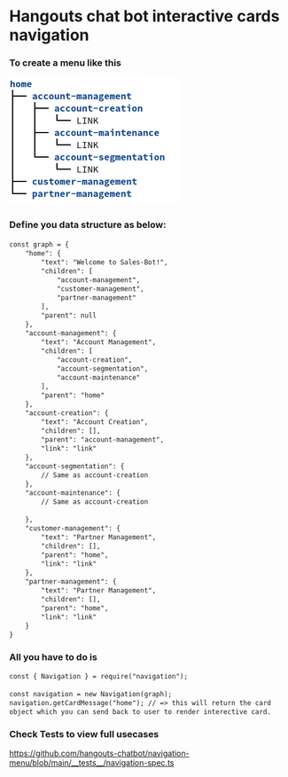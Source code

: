 # Hangouts chat bot interactive cards navigation 

### To create a menu like this

![Navigation menu example](https://github.com/hangouts-chatbot/navigation-menu/blob/main/img/navigation-menu.png?raw=true)

### Define you data structure as below:

```
const graph = {
    "home": {
        "text": "Welcome to Sales-Bot!",
        "children": [
            "account-management",
            "customer-management",
            "partner-management"
        ],
        "parent": null
    },
    "account-management": {
        "text": "Account Management",
        "children": [
            "account-creation",
            "account-segmentation",
            "account-maintenance"
        ],
        "parent": "home"
    },
    "account-creation": {
        "text": "Account Creation",
        "children": [],
        "parent": "account-management",
        "link": "link"
    },
    "account-segmentation": {
        // Same as account-creation
    },
    "account-maintenance": {
        // Same as account-creation

    },
    "customer-management": {
        "text": "Partner Management",
        "children": [],
        "parent": "home",
        "link": "link"
    },
    "partner-management": {
        "text": "Partner Management",
        "children": [],
        "parent": "home",
        "link": "link"
    }
}
```

### All you have to do is 
```
const { Navigation } = require("navigation");

const navigation = new Navigation(graph);
navigation.getCardMessage("home"); // => this will return the card object which you can send back to user to render interective card. 
```

### Check Tests to view full usecases 
https://github.com/hangouts-chatbot/navigation-menu/blob/main/__tests__/navigation-spec.ts

